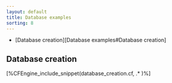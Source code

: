 ```yaml
---
layout: default
title: Database examples
sorting: 8
---
```


* [Database creation][Database examples#Database creation]

## Database creation

[%CFEngine_include_snippet(database_creation.cf, .* )%]
